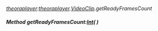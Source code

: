 _[theoraplayer](../../modules/theoraplayer/theoraplayer-module.md):[theoraplayer](../../modules/theoraplayer/theoraplayer-module.md).[VideoClip](../../modules/theoraplayer/theoraplayer-videoclip.md).getReadyFramesCount_
##### Method getReadyFramesCount:[Int](../../modules/wonkey/wonkey-types-int.md)(  )
